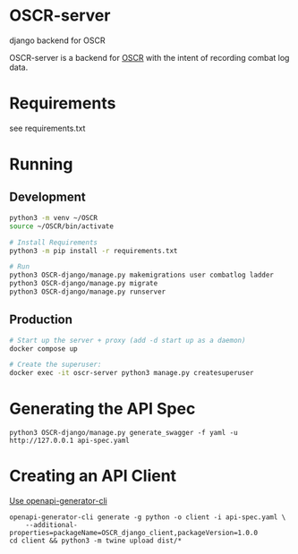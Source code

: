 # OSCR-server
django backend for OSCR

OSCR-server is a backend for [OSCR](https://github.com/STOCD/OSCR/tree/main) with the intent
of recording combat log data.

# Requirements
see requirements.txt

# Running
## Development
```bash
python3 -m venv ~/OSCR
source ~/OSCR/bin/activate

# Install Requirements
python3 -m pip install -r requirements.txt

# Run
python3 OSCR-django/manage.py makemigrations user combatlog ladder
python3 OSCR-django/manage.py migrate
python3 OSCR-django/manage.py runserver
```

## Production
```bash
# Start up the server + proxy (add -d start up as a daemon)
docker compose up

# Create the superuser:
docker exec -it oscr-server python3 manage.py createsuperuser
```

# Generating the API Spec
```
python3 OSCR-django/manage.py generate_swagger -f yaml -u http://127.0.0.1 api-spec.yaml
```

# Creating an API Client
[Use openapi-generator-cli](https://github.com/OpenAPITools/openapi-generator-cli)
```
openapi-generator-cli generate -g python -o client -i api-spec.yaml \
    --additional-properties=packageName=OSCR_django_client,packageVersion=1.0.0
cd client && python3 -m twine upload dist/*
```

